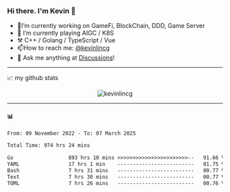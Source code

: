 ### Hi there. I'm Kevin 👋

- 🔭I’m currently working on GameFi, BlockChain, DDD, Game Server
- 🌱 I’m currently playing AIGC / K8S
-   :hammer_and_pick: C++ / Golang / TypeScript / Vue
- 📫How to reach me: [@kevinlincg](https://twitter.com/kevinlincg) 
-   :thought_balloon: Ask me anything at [Discussions](https://github.com/kevinlincg/kevinlincg/issues/new)!

---

📈 my github stats

<p align="center"> <img src="https://github-readme-stats-ouuan.vercel.app/api?username=kevinlincg&theme=dark&show_icons=true&count_private=true" alt="kevinlincg" />

---

#### :bar_chart: 

<!--START_SECTION:waka-->

```txt
From: 09 November 2022 - To: 07 March 2025

Total Time: 974 hrs 24 mins

Go                  893 hrs 10 mins >>>>>>>>>>>>>>>>>>>>>>>--   91.66 %
YAML                17 hrs 1 min    -------------------------   01.75 %
Bash                7 hrs 31 mins   -------------------------   00.77 %
Text                7 hrs 30 mins   -------------------------   00.77 %
TOML                7 hrs 26 mins   -------------------------   00.76 %
```

<!--END_SECTION:waka-->

